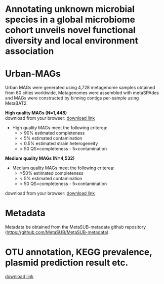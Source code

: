 # Annotating unknown microbial species in a global microbiome cohort unveils novel functional diversity and local environment association
# Urban-MAGs
Urban MAGs were generated using 4,728 metagenome samples obtained from 60 cities worldwide, Metagenomes were assembled with  metaSPAdes and MAGs were constructed by binning contigs per-sample using MetaBAT2.

<b>High quality MAGs (N=1,448)</b>   
download from your browser: [download link](www.unimd.org/files/MetaSUB_HQ_MAGs.tar.gz)  
  
* High quality MAGs meet the following criterea:
	*  \> 90% estimated completeness
	*  < 5% estimated contamination
	*  < 0.5% estimated strain heterogeneity
	*  \> 50 QS=completeness - 5×contamination

<b>Medium quality MAGs (N=4,532)</b>  
* Medium quality MAGs meet the following criterea:
	*  \>50% estimated completeness
	*  < 5% estimated contamination
	*  \> 50 QS=completeness - 5×contamination
	
download from your browser: [download link](www.unimd.org/files/MetaSUB_MQ_MAGs.tar.gz)  

# Metadata
Metadata be obtained from the MetaSUB-metadata github repository (https://github.com/MetaSUB/MetaSUB-metadata).
# OTU annotation, KEGG prevalence, plasmid prediction result etc. 
[download link](www.unimd.org/files/SupplementaryData.zip)
